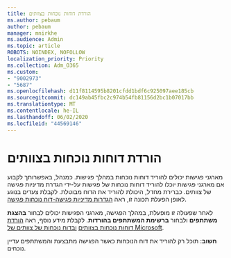 ```yaml
---
title: הורדת דוחות נוכחות בצוותים
ms.author: pebaum
author: pebaum
manager: mnirkhe
ms.audience: Admin
ms.topic: article
ROBOTS: NOINDEX, NOFOLLOW
localization_priority: Priority
ms.collection: Adm_O365
ms.custom:
- "9002973"
- "5687"
ms.openlocfilehash: d11f8114595b8201cfdd1bdf6c925097aee185cb
ms.sourcegitcommit: dc149ab45fbc2c974b54fb81156d2bc1b07017bb
ms.translationtype: MT
ms.contentlocale: he-IL
ms.lasthandoff: 06/02/2020
ms.locfileid: "44569146"
---
```

# <a name="download-attendance-reports-in-teams"></a>הורדת דוחות נוכחות בצוותים

מארגני פגישות יכולים להוריד דוחות נוכחות במהלך פגישות. כמנהל, באפשרותך לקבוע אם מארגני פגישות יוכלו להוריד דוחות נוכחות של פגישות על-ידי הגדרת מדיניות פגישה של צוותים. כברירת מחדל, היכולת להוריד את הדוח מבוטלת. לקבלת צעדים בנוגע לאופן הפעלת תכונה זו, ראה [הגדרות מדיניות פגישה-דוח נוכחות פגישה](https://docs.microsoft.com/microsoftteams/meeting-policies-in-teams#meeting-policy-settings---meeting-attendance-report).

לאחר שפעולה זו מופעלת, במהלך הפגישה, מארגני הפגישות יכולים לבחור **בהצגת משתתפים** ולבחור **ברשימת המשתתפים בהורדות**. לקבלת מידע נוסף, ראה [הורדת דוחות נוכחות בצוותים](https://support.office.com/article/download-attendance-reports-in-teams-ae7cf170-530c-47d3-84c1-3aedac74d310) [ובדוח נוכחות של צוותים של Microsoft](https://docs.microsoft.com/microsoftteams/teams-analytics-and-reports/meeting-attendance-report).

**חשוב**: תוכל רק להוריד את דוח הנוכחות כאשר הפגישה מתבצעת והמשתתפים עדיין נוכחים.